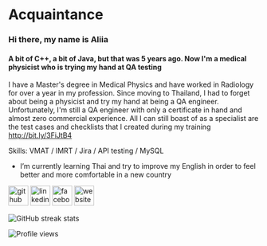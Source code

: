 # Acquaintance
### Hi there, my name is Aliia
#### A bit of C++, a bit of Java, but that was 5 years ago. Now I'm a medical physicist who is trying my hand at QA testing

I have a Master's degree in Medical Physics and have worked in Radiology for over a year in my profession. 
Since moving to Thailand, I had to forget about being a physicist and try my hand at being a QA engineer. Unfortunately, I'm still a QA engineer with only a certificate in hand and almost zero commercial experience. All I can still boast of as a specialist are the test cases and checklists that I created during my training http://bit.ly/3FiJtB4

Skills: VMAT / IMRT / Jira / API testing / MySQL

- I’m currently learning Thai and try to improve my English in order to feel better and more comfortable in a new country  


[<img src='https://cdn.jsdelivr.net/npm/simple-icons@3.0.1/icons/github.svg' alt='github' height='40'>](https://github.com/Virdfell17)  [<img src='https://cdn.jsdelivr.net/npm/simple-icons@3.0.1/icons/linkedin.svg' alt='linkedin' height='40'>](https://www.linkedin.com/in/https://www.linkedin.com/in/aliia-suleimanova-a4142a239//)  [<img src='https://cdn.jsdelivr.net/npm/simple-icons@3.0.1/icons/facebook.svg' alt='facebook' height='40'>](https://www.facebook.com/https://web.facebook.com/virffell)  [<img src='https://cdn.jsdelivr.net/npm/simple-icons@3.0.1/icons/icloud.svg' alt='website' height='40'>](http://bit.ly/3FiJtB4)  

![GitHub streak stats](https://streak-stats.demolab.com/?user=Virdfell17)  

![Profile views](https://gpvc.arturio.dev/Virdfell17)  

